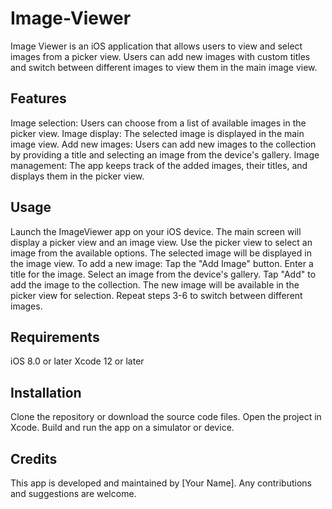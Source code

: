 # Image-Viewer

Image Viewer is an iOS application that allows users to view and select images from a picker view. Users can add new images with custom titles and switch between different images to view them in the main image view.

## Features
Image selection: Users can choose from a list of available images in the picker view.
Image display: The selected image is displayed in the main image view.
Add new images: Users can add new images to the collection by providing a title and selecting an image from the device's gallery.
Image management: The app keeps track of the added images, their titles, and displays them in the picker view.

## Usage
Launch the ImageViewer app on your iOS device.
The main screen will display a picker view and an image view.
Use the picker view to select an image from the available options.
The selected image will be displayed in the image view.
To add a new image:
Tap the "Add Image" button.
Enter a title for the image.
Select an image from the device's gallery.
Tap "Add" to add the image to the collection.
The new image will be available in the picker view for selection.
Repeat steps 3-6 to switch between different images.

## Requirements
iOS 8.0 or later
Xcode 12 or later

## Installation
Clone the repository or download the source code files.
Open the project in Xcode.
Build and run the app on a simulator or device.

## Credits
This app is developed and maintained by [Your Name]. Any contributions and suggestions are welcome.
